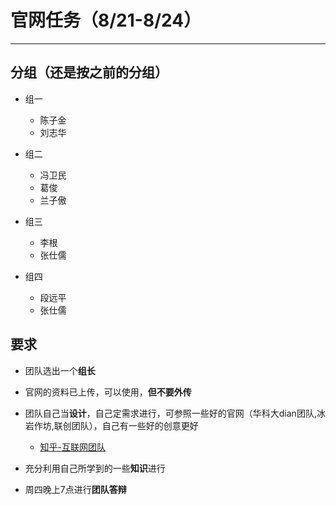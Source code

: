 ﻿# 官网任务（8/21-8/24）



---

## 分组（还是按之前的分组）
*  组一
    * 陈子金
    * 刘志华
    
*  组二
    * 冯卫民
    * 葛俊
    * 兰子傲

*  组三
    * 李根
    * 张仕儒

*  组四
    * 段远平
    * 张仕儒

## 要求

* 团队选出一个**组长**
* 官网的资料已上传，可以使用，**但不要外传**
* 团队自己当**设计**，自己定需求进行，可参照一些好的官网（华科大dian团队,冰岩作坊,联创团队），自己有一些好的创意更好
    * [知乎-互联网团队][1]
* 充分利用自己所学到的一些**知识**进行
* 周四晚上7点进行**团队答辩**


  [1]: https://www.zhihu.com/question/23259810